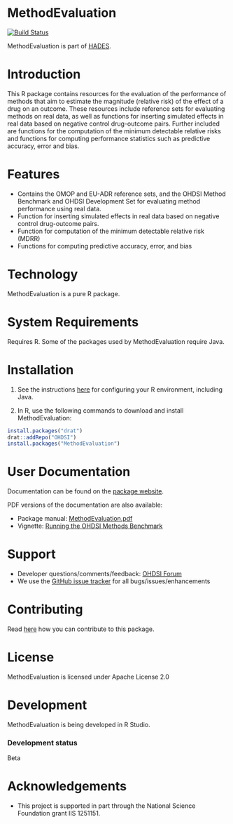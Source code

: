 MethodEvaluation
================

[![Build Status](https://travis-ci.org/OHDSI/MethodEvaluation.svg?branch=master)](https://travis-ci.org/OHDSI/MethodEvaluation)

MethodEvaluation is part of [HADES](https://ohdsi.github.io/Hades).

Introduction
============
This R package contains resources for the evaluation of the performance of methods that aim to estimate the magnitude (relative risk) of the effect of a drug on an outcome. 
These resources include reference sets for evaluating methods on real data, as well as functions for inserting simulated effects in real data based on negative control drug-outcome pairs. Further included are functions for the computation of the minimum detectable relative risks and functions for computing performance statistics such as predictive accuracy, error and bias.

Features
========
- Contains the OMOP and EU-ADR reference sets, and the OHDSI Method Benchmark and OHDSI Development Set for evaluating method performance using real data.
- Function for inserting simulated effects in real data based on negative control drug-outcome pairs.
- Function for computation of the minimum detectable relative risk (MDRR)
- Functions for computing predictive accuracy, error, and bias

Technology
==========
MethodEvaluation is a pure R package. 

System Requirements
===================
Requires R. Some of the packages used by MethodEvaluation require Java.

Installation
============

1. See the instructions [here](https://ohdsi.github.io/Hades/rSetup.html) for configuring your R environment, including Java.

2. In R, use the following commands to download and install MethodEvaluation:

  ```r
  install.packages("drat")
  drat::addRepo("OHDSI")
  install.packages("MethodEvaluation")
  ```

User Documentation
==================
Documentation can be found on the [package website](https://ohdsi.github.io/MethodEvaluation).

PDF versions of the documentation are also available:

* Package manual: [MethodEvaluation.pdf](https://raw.githubusercontent.com/OHDSI/MethodEvaluation/master/extras/MethodEvaluation.pdf) 
* Vignette: [Running the OHDSI Methods Benchmark](https://raw.githubusercontent.com/OHDSI/MethodEvaluation/master/inst/doc/OhdsiMethodsBenchmark.pdf)

Support
=======
* Developer questions/comments/feedback: <a href="http://forums.ohdsi.org/c/developers">OHDSI Forum</a>
* We use the <a href="https://github.com/OHDSI/MethodEvaluation/issues">GitHub issue tracker</a> for all bugs/issues/enhancements
 
Contributing
============
Read [here](https://ohdsi.github.io/Hades/contribute.html) how you can contribute to this package.

License
=======
MethodEvaluation is licensed under Apache License 2.0

Development
===========
MethodEvaluation is being developed in R Studio.

### Development status

Beta

Acknowledgements
================
- This project is supported in part through the National Science Foundation grant IIS 1251151.
